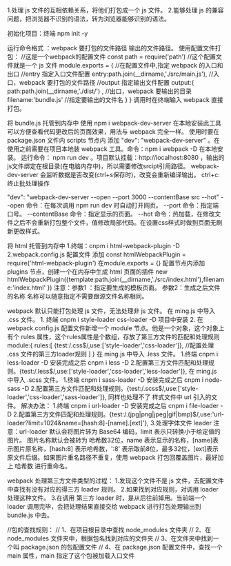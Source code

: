 1.处理 js 文件的互相依赖关系，将他们打包成一个 js 文件。
2.能够处理 js 的兼容问题，把浏览器不识别的语法，转为浏览器能够识别的语法。

初始化项目：终端 npm init -y

运行命令格式 ：webpack 要打包的文件路径 输出的文件路径。
使用配置文件打包：
    //这是一个webpack的配置文件
    const path = require('path')
    //这个配置文件就是一个 js 文件
    module.exports = {
        //在配置文件中,指定 webpack 的入口和出口
        //entry 指定入口文件配置
        entry:path.join(__dirname,'./src/main.js'), //入口，webpack 要打包的文件路径
        //output 指定输出文件配置
        output:{
            path:path.join(__dirname,'./dist/') ,    //出口，webpack 要输出的目录
            filename:'bundle.js'    //指定要输出的文件名
        }
    }
调用时在终端输入 webpack 直接打包。

将 bundle.js 托管到内存中
使用 npm i webpack-dev-server 在本地安装此工具可以方便查看代码更改后的页面效果，用法与 webpack 完全一样。
使用时要在 package.json 文件内 scripts 节点内 添加 "dev": "webpack-dev-server" 。在使用之前需要在项目本地装 webpack 工具。命令：npm i webpack -D 在本地安装。 运行命令： npm run dev 。项目默认挂载：http://localhost:8080 ，输出的js文件绑定在根目录(在电脑内存中)，所以需要修改srcipt引用路径。
webpack-dev-server 会监听数据是否改变(ctrl+s保存时)，改变会重新编译输出。
ctrl+c:终止批处理操作

"dev": "webpack-dev-server --open --port 3000 --contentBase src --hot" 
    --open 命令：在每次调用 npm run dev 时自动打开网页。
    --port 命令：指定端口号。
    --contentBase 命令：指定显示的页面。
    --hot 命令：热加载，在修改文件之后不会重新打包整个文件，值修改局部代码。在设置css样式时做到页面无刷新更改样式。 

将 html 托管到内存中
    1.终端：cnpm i html-webpack-plugin -D
    2.webpack.config.js 配置文件 添加 const htmlWebpackPlugin = require('html-webpack-plugin') 在module.exports = {} 配置节点内添加 plugins 节点，创建一个在内存中生成 html 页面的插件 new htmlWebpackPlugin({template:path.join(__dirname,'./src/index.html'),filename:'index.html' }) 
    注意：参数1 ：指定要生成的模板页面。 参数2：生成之后文件的名称 名称可以随意指定不需要跟源文件名称相同。

webpack 默认只能打包处理 js 文件，无法处理非 js 文件。
在 ming.js 中导入 .css 文件。
    1. 终端 cnpm i style-loader css-loader -D 项目中安装
    2. 在 webpack.config.js 配置文件新增一个 module 节点。他是一个对象，这个对象上有个 rules 属性，这个rules属性是个数组，存放了第三方文件的匹配和处理规则 
        module:{
            rules:[
                {test:/\.css$/,use:['style-loader','css-loader']},  //配置处理 .css 文件的第三方loader规则
            ]
        }
在 ming.js 中导入 .less 文件。
    1.终端 cnpm i less-loader -D 安装完成之后 cnpm i less -D
    2.配置第三方文件匹配和处理规则。{test:/\.less$/,use:['style-loader','css-loader','less-loader']},
在 ming.js 中导入 .scss 文件。
    1.终端 cnpm i sass-loader -D 安装完成之后 cnpm i node-sass -D
    2.配置第三方文件匹配和处理规则。{test:/\.scss$/,use:['style-loader','css-loader','sass-loader']},
同样也处理不了 样式文件中 url 引入的文件。
    解决办法：
        1.终端 cnpm i url-loader -D 安装完成之后 cnpm i file-loader -D
        2.配置第三方文件匹配和处理规则。{test:/\.(jpg|png|jpeg|gif|bmp)$/,use:'url-loader?limit=1024&name=[hash:8]-[name].[ext]'},
        3.处理字体文件 leader 
    注意：url-loader 默认会将图片转为 Base64 编码，limit 表示只转换小于给定值的图片。 图片名称默认会被转为 哈希数32位，name 表示显示的名称，[name]表示图片原名称，[hash:8] 表示哈希数，':8' 表示取前8位，最多32位，[ext]表示原文件后缀。如果图片重名路径不重复，使用 webpack 打包回覆盖图片，最好加上 哈希数 进行重命名。
    
webpack 处理第三方文件类型的过程：
    1.发现这个文件不是 js 文件，去配置文件中查找有没有对应的得三方 loader 规则。
    2.如果找到对应规则，对调用 loader 处理这种文件。
    3.在调用 第三方 loader 时，是从后往前掉用。当前端一个 loader 调用完毕，会把处理结果直接交给 webpack 进行打包处理输出到 bundle.js 中去。

//包的查找规则：
// 1、在项目根目录中查找 node_modules 文件夹 
// 2、在 node_modules 文件夹中，根据包名找到对应的文件夹
// 3、在文件夹中找到一个叫 package.json 的包配置文件
// 4、在 package.json 配置文件中，查找一个 main 属性，main 指定了这个包被加载入口文件